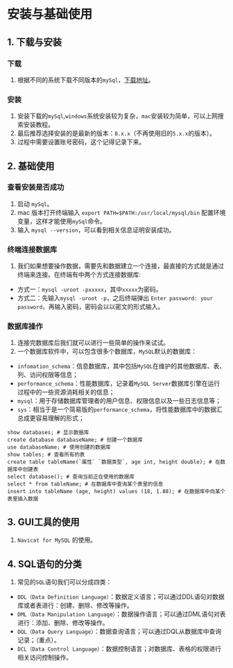 # 安装与基础使用
## 1. 下载与安装
### 下载
1. 根据不同的系统下载不同版本的`mySql`，[下载地址](https://dev.mysql.com/downloads/mysql/)。
### 安装
1. 安装下载的`mySql`,`windows`系统安装较为复杂，`mac`安装较为简单，可以上网搜索安装教程。
2. 最后推荐选择安装的是最新的版本：`8.x.x`（不再使用旧的`5.x.x`的版本）。
3. 过程中需要设置账号密码，这个记得记录下来。
## 2. 基础使用
### 查看安装是否成功
1. 启动 `mySql`。
2. mac 版本打开终端输入 `export PATH=$PATH:/usr/local/mysql/bin` 配置环境变量，这样才能使用`mySql`命令。
3. 输入 `mysql --version`，可以看到相关信息证明安装成功。
### 终端连接数据库
1. 我们如果想要操作数据，需要先和数据建立一个连接，最直接的方式就是通过终端来连接。在终端有中两个方式连接数据库:
- 方式一：`mysql -uroot -pxxxxx`，其中`xxxxx`为密码。
- 方式二：先输入`mysql -uroot -p`，之后终端弹出 `Enter password: your password`，再输入密码，密码会以以密文的形式输入。
### 数据库操作
1. 连接完数据库后我们就可以进行一些简单的操作来试试。
2. 一个数据库软件中，可以包含很多个数据库，`MySQL`默认的数据库：
- `infomation_schema`：信息数据库，其中包括`MySQL`在维护的其他数据库、表、列、访问权限等信息； 
- `performance_schema`：性能数据库，记录着`MySQL Server`数据库引擎在运行 过程中的一些资源消耗相关的信息；
- `mysql`：用于存储数据库管理者的用户信息、权限信息以及一些日志信息等；
- `sys`：相当于是一个简易版的`performance_schema`，将性能数据库中的数据汇 总成更容易理解的形式；
```shell
show databases; # 显示数据库
create database databaseName; # 创建一个数据库
use databaseName; # 使用创建的数据库
show tables; # 查看所有的表
create table tableName(`属性` `数据类型`, age int, height double); # 在数据库中创建表
select database(); # 查询当前正在使用的数据库
select * from tableName; # 在数据库中查询某个表里的信息
insert into tableName (age, height) values (18, 1.88); # 在数据库中向某个表里插入数据
```
## 3. GUI工具的使用
1. `Navicat for MySQL` 的使用。
## 4. SQL语句的分类
1. 常见的`SQL`语句我们可以分成四类：
- `DDL（Data Definition Language）`：数据定义语言；可以通过DDL语句对数据库或者表进行：创建、删除、修改等操作。
- `DML（Data Manipulation Language）`：数据操作语言；可以通过DML语句对表进行：添加、删除、修改等操作。
- `DQL（Data Query Language）`：数据查询语言；可以通过DQL从数据库中查询记录；（重点）。
- `DCL（Data Control Language）`：数据控制语言；对数据库、表格的权限进行相关访问控制操作。